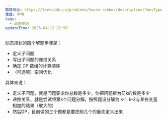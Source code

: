 ```yaml
---
题目地址: https://leetcode.cn/problems/house-robber/description/?envType=study-plan-v2&envId=top-100-liked
难度: 中等
tags:
  - 动态规划
updateTime: 2025-04-12 22:56
---
```

动态规划的四个解题步骤是：
- 定义子问题
- 写出子问题的递推关系
- 确定 DP 数组的计算顺序
- （可选项）空间优化

具体来说：
- 定义子问题，就是问题要求你总数是多少，你把问题拆为前k的数是多少  
- 递推关系，就是尝试将第k个问题分解，按照题设分解为 k-1, k-2与某些变量相加的结果（取大的）
- 然后DP，目前做的三个题都是要把前几个的量先定义出来